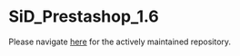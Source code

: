 # SiD_Prestashop_1.6
Please navigate [here](https://github.com/SiD-Secure-EFT/SiD_Prestashop_1.6) for the actively maintained repository.
